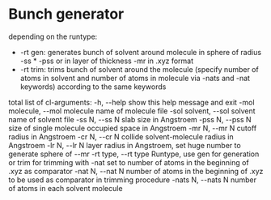 # Bunch generator

depending on the runtype:
- \-rt gen: generates bunch of solvent around molecule in sphere of radius -ss * -pss or in layer of thickness -mr in .xyz format
- \-rt trim: trims bunch of solvent around the molecule (specify number of atoms in solvent and number of atoms in molecule via -nats and -nat keywords) according to the same keywords

total list of cl-arguments:
  -h, --help            show this help message and exit
  -mol molecule, --mol molecule
                        name of molecule file
  -sol solvent, --sol solvent
                        name of solvent file
  -ss N, --ss N         slab size in Angstroem
  -pss N, --pss N       size of single molecule occupied space in Angstroem
  -mr N, --mr N         cutoff radius in Angstroem
  -cr N, --cr N         collide solvent-molecule radius in Angstroem
  -lr N, --lr N         layer radius in Angstroem, set huge number to generate sphere of --mr
  -rt type, --rt type   Runtype, use gen for generation or trim for trimming with -nat set to number of atoms in the beginning of .xyz as comparator
  -nat N, --nat N       number of atoms in the beginning of .xyz to be used as comparator in trimming procedure
  -nats N, --nats N     number of atoms in each solvent molecule

